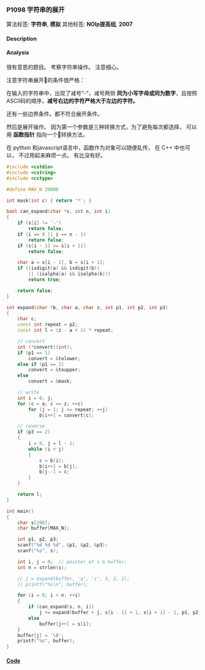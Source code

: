 ### P1098 字符串的展开

算法标签: **字符串**, **模拟**
其他标签: **NOIp提高组**, **2007**


#### Description

#### Analysis


很有意思的题目。 考察字符串操作。 注意细心。

注意字符串展开的条件很严格：

在输入的字符串中，出现了减号“-”，减号两侧 **同为小写字母或同为数字**，且按照ASCII码的顺序，**减号右边的字符严格大于左边的字符。**

还有一些边界条件。都不符合展开条件。

然后是展开操作。 因为第一个参数是三种转换方式，为了避免每次都选择， 可以用 **函数指针** 指向一个转换方法。

在 python 和javascript语言中，函数作为对象可以随便乱传， 在 C++ 中也可以， 不过用起来麻烦一点。 有比没有好。

```cpp
#include <cstdio>
#include <cstring>
#include <cctype>

#define MAX_N 20000

int mask(int c) { return '*'; }

bool can_expand(char *s, int n, int i)
{
    if (s[i] != '-')
        return false;
    if (i == 0 || i == n - 1)
        return false;
    if (s[i - 1] >= s[i + 1])
        return false;

    char a = s[i - 1], b = s[i + 1];
    if ((isdigit(a) && isdigit(b))
        || (isalpha(a) && isalpha(b)))
        return true;

    return false;
}

int expand(char *b, char a, char z, int p1, int p2, int p3)
{
    char c;
    const int repeat = p2;
    const int l = (z - a + 1) * repeat;

    // convert
    int (*convert)(int);
    if (p1 == 1)
        convert = &tolower;
    else if (p1 == 2)
        convert = &toupper;
    else
        convert = &mask;

    // write
    int i = 0, j;
    for (c = a; c <= z; ++c)
        for (j = 1; j <= repeat; ++j)
            b[i++] = convert(c);

    // reverse
    if (p3 == 2)
    {
        i = 0, j = l - 1;
        while (i < j)
        {
            c = b[i];
            b[i++] = b[j];
            b[j--] = c;
        }
    }

    return l;
}

int main()
{
    char s[200];
    char buffer[MAX_N];

    int p1, p2, p3;
    scanf("%d %d %d", &p1, &p2, &p3);
    scanf("%s", s);

    int i, j = 0;  // pointer of s & buffer;
    int n = strlen(s);

    // j = expand(buffer, 'a', 'z', 3, 2, 2);
    // printf("%s\n", buffer);

    for (i = 0; i < n; ++i)
    {
        if (can_expand(s, n, i))
            j += expand(buffer + j, s[i - 1] + 1, s[i + 1] - 1, p1, p2, p3);
        else
            buffer[j++] = s[i];
    }
    buffer[j] = '\0';
    printf("%s", buffer);
}
```


#### [Code](../cpp/p1098.cpp)
